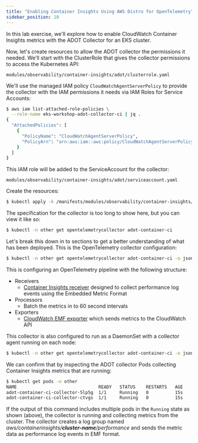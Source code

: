 ```yaml
---
title: "Enabling Container Insights Using AWS Distro for OpenTelemetry"
sidebar_position: 10
---
```


In this lab exercise, we'll explore how to enable CloudWatch Container Insights metrics with the ADOT Collector for an EKS cluster.

Now, let's create resources to allow the ADOT collector the permissions it needed. We'll start with the ClusterRole that gives the collector permissions to access the Kubernetes API:

```file
modules/observability/container-insights/adot/clusterrole.yaml
```

We'll use the managed IAM policy `CloudWatchAgentServerPolicy` to provide the collector with the IAM permissions it needs via IAM Roles for Service Accounts:

```bash
$ aws iam list-attached-role-policies \
  --role-name eks-workshop-adot-collector-ci | jq .
{
  "AttachedPolicies": [
    {
      "PolicyName": "CloudWatchAgentServerPolicy",
      "PolicyArn": "arn:aws:iam::aws:policy/CloudWatchAgentServerPolicy"
    }
  ]
}
```

This IAM role will be added to the ServiceAccount for the collector:

```file
modules/observability/container-insights/adot/serviceaccount.yaml
```

Create the resources:

```bash
$ kubectl apply -k /manifests/modules/observability/container-insights/adot
```

The specification for the collector is too long to show here, but you can view it like so:

```bash
$ kubectl -n other get opentelemetrycollector adot-container-ci
```

Let's break this down in to sections to get a better understanding of what has been deployed. This is the OpenTelemetry collector configuration:

```bash
$ kubectl -n other get opentelemetrycollector adot-container-ci -o jsonpath='{.spec.config}'
```

This is configuring an OpenTelemetry pipeline with the following structure:

* Receivers
  - [Container Insights receiver](https://github.com/open-telemetry/opentelemetry-collector-contrib/blob/main/receiver/awscontainerinsightreceiver/README.md) designed to collect performance log events using the Embedded Metric Format
* Processors
  - Batch the metrics in to 60 second intervals
* Exporters
  - [CloudWatch EMF exporter](https://github.com/open-telemetry/opentelemetry-collector-contrib/blob/main/exporter/awsemfexporter/README.md) which sends metrics to the CloudWatch API

This collector is also configured to run as a DaemonSet with a collector agent running on each node:

```bash
$ kubectl -n other get opentelemetrycollector adot-container-ci -o jsonpath='{.spec.mode}{"\n"}'
```

We can confirm that by inspecting the ADOT collector Pods collecting Container Insights metrics that are running:

```bash
$ kubectl get pods -n other
NAME                               READY   STATUS    RESTARTS   AGE
adot-container-ci-collector-5lp5g  1/1     Running   0          15s
adot-container-ci-collector-ctvgs  1/1     Running   0          15s
```

If the output of this command includes multiple pods in the `Running` state as shown (above), the collector is running and collecting metrics from the cluster. The collector creates a log group named *aws/containerinsights/**cluster-name**/performance* and sends the metric data as performance log events in EMF format.
